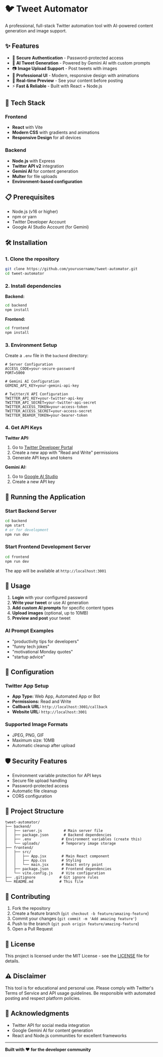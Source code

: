 # 🐦 Tweet Automator

A professional, full-stack Twitter automation tool with AI-powered content generation and image support.

## ✨ Features

- 🔐 **Secure Authentication** - Password-protected access
- 🤖 **AI Tweet Generation** - Powered by Gemini AI with custom prompts
- 📷 **Image Upload Support** - Post tweets with images
- 🎨 **Professional UI** - Modern, responsive design with animations
- 🔄 **Real-time Preview** - See your content before posting
- ⚡ **Fast & Reliable** - Built with React + Node.js

## 🚀 Tech Stack

### Frontend
- **React** with Vite
- **Modern CSS** with gradients and animations
- **Responsive Design** for all devices

### Backend
- **Node.js** with Express
- **Twitter API v2** integration
- **Gemini AI** for content generation
- **Multer** for file uploads
- **Environment-based configuration**

## 📋 Prerequisites

- Node.js (v16 or higher)
- npm or yarn
- Twitter Developer Account
- Google AI Studio Account (for Gemini)

## 🛠️ Installation

### 1. Clone the repository
```bash
git clone https://github.com/yourusername/tweet-automator.git
cd tweet-automator
```

### 2. Install dependencies

**Backend:**
```bash
cd backend
npm install
```

**Frontend:**
```bash
cd frontend
npm install
```

### 3. Environment Setup

Create a `.env` file in the `backend` directory:

```env
# Server Configuration
ACCESS_CODE=your-secure-password
PORT=5000

# Gemini AI Configuration
GEMINI_API_KEY=your-gemini-api-key

# Twitter/X API Configuration
TWITTER_API_KEY=your-twitter-api-key
TWITTER_API_SECRET=your-twitter-api-secret
TWITTER_ACCESS_TOKEN=your-access-token
TWITTER_ACCESS_SECRET=your-access-secret
TWITTER_BEARER_TOKEN=your-bearer-token
```

### 4. Get API Keys

**Twitter API:**
1. Go to [Twitter Developer Portal](https://developer.twitter.com/)
2. Create a new app with "Read and Write" permissions
3. Generate API keys and tokens

**Gemini AI:**
1. Go to [Google AI Studio](https://aistudio.google.com/app/apikey)
2. Create a new API key

## 🚀 Running the Application

### Start Backend Server
```bash
cd backend
npm start
# or for development
npm run dev
```

### Start Frontend Development Server
```bash
cd frontend
npm run dev
```

The app will be available at `http://localhost:3001`

## 📖 Usage

1. **Login** with your configured password
2. **Write your tweet** or use AI generation
3. **Add custom AI prompts** for specific content types
4. **Upload images** (optional, up to 10MB)
5. **Preview and post** your tweet

### AI Prompt Examples
- "productivity tips for developers"
- "funny tech jokes"
- "motivational Monday quotes"
- "startup advice"

## 🔧 Configuration

### Twitter App Setup
- **App Type:** Web App, Automated App or Bot
- **Permissions:** Read and Write
- **Callback URL:** `http://localhost:3001/callback`
- **Website URL:** `http://localhost:3001`

### Supported Image Formats
- JPEG, PNG, GIF
- Maximum size: 10MB
- Automatic cleanup after upload

## 🛡️ Security Features

- Environment variable protection for API keys
- Secure file upload handling
- Password-protected access
- Automatic file cleanup
- CORS configuration

## 📁 Project Structure

```
tweet-automator/
├── backend/
│   ├── server.js          # Main server file
│   ├── package.json       # Backend dependencies
│   ├── .env              # Environment variables (create this)
│   └── uploads/          # Temporary image storage
├── frontend/
│   ├── src/
│   │   ├── App.jsx       # Main React component
│   │   ├── App.css       # Styling
│   │   └── main.jsx      # React entry point
│   ├── package.json      # Frontend dependencies
│   └── vite.config.js    # Vite configuration
├── .gitignore           # Git ignore rules
└── README.md            # This file
```

## 🤝 Contributing

1. Fork the repository
2. Create a feature branch (`git checkout -b feature/amazing-feature`)
3. Commit your changes (`git commit -m 'Add amazing feature'`)
4. Push to the branch (`git push origin feature/amazing-feature`)
5. Open a Pull Request

## 📝 License

This project is licensed under the MIT License - see the [LICENSE](LICENSE) file for details.

## ⚠️ Disclaimer

This tool is for educational and personal use. Please comply with Twitter's Terms of Service and API usage guidelines. Be responsible with automated posting and respect platform policies.

## 🙏 Acknowledgments

- Twitter API for social media integration
- Google Gemini AI for content generation
- React and Node.js communities for excellent frameworks

---

**Built with ❤️ for the developer community**
